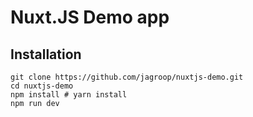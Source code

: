 # Nuxt.JS Demo app

## Installation

```
git clone https://github.com/jagroop/nuxtjs-demo.git
cd nuxtjs-demo
npm install # yarn install
npm run dev
```